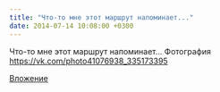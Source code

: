 ```yaml
---
title: "Что-то мне этот маршрут напоминает..."
date: 2014-07-14 10:08:00 +0300
---
```


Что-то мне этот маршрут напоминает...
Фотография
https://vk.com/photo41076938_335173395

[Вложение](https://vk.com/photo41076938_335173395)
